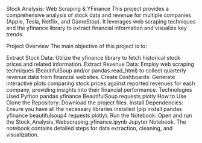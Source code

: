 Stock Analysis: Web Scraping & YFinance
This project provides a comprehensive analysis of stock data and revenue for multiple companies (Apple, Tesla, Netflix, and GameStop). It leverages web scraping techniques and the yfinance library to extract financial information and visualize key trends.

Project Overview
The main objective of this project is to:

Extract Stock Data: Utilize the yfinance library to fetch historical stock prices and related information.
Extract Revenue Data: Employ web scraping techniques (BeautifulSoup and/or pandas.read_html) to collect quarterly revenue data from financial websites.
Create Dashboards: Generate interactive plots comparing stock prices against reported revenues for each company, providing insights into their financial performance.
Technologies Used
Python
pandas
yfinance
BeautifulSoup
requests
plotly
How to Use
Clone the Repository: Download the project files.
Install Dependencies: Ensure you have all the necessary libraries installed (pip install pandas yfinance beautifulsoup4 requests plotly).
Run the Notebook: Open and run the Stock_Analysis_Webscraping_yfinance.ipynb Jupyter Notebook. The notebook contains detailed steps for data extraction, cleaning, and visualization.
